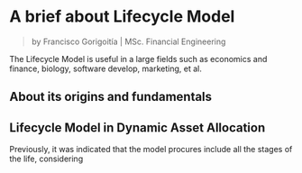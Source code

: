 # A brief about Lifecycle Model
> by Francisco Gorigoitía |
> MSc. Financial Engineering

The Lifecycle Model is useful in a large fields such as economics and finance, biology, software develop, marketing, et al. 

## About its origins and fundamentals 


## Lifecycle Model in Dynamic Asset Allocation
Previously, it was indicated that the model procures include all the stages of the life, considering  
